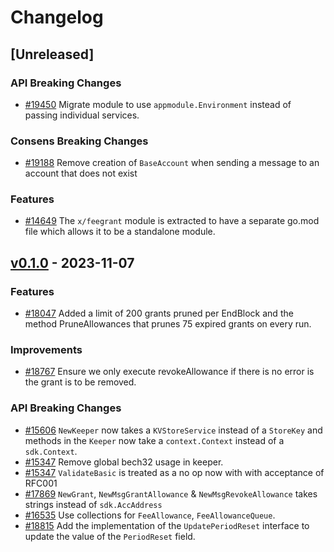 <!--
Guiding Principles:
Changelogs are for humans, not machines.
There should be an entry for every single version.
The same types of changes should be grouped.
Versions and sections should be linkable.
The latest version comes first.
The release date of each version is displayed.
Mention whether you follow Semantic Versioning.
Usage:
Change log entries are to be added to the Unreleased section under the
appropriate stanza (see below). Each entry should ideally include a tag and
the Github issue reference in the following format:
* (<tag>) [#<issue-number>] Changelog message.
Types of changes (Stanzas):
"Features" for new features.
"Improvements" for changes in existing functionality.
"Deprecated" for soon-to-be removed features.
"Bug Fixes" for any bug fixes.
"API Breaking" for breaking exported APIs used by developers building on SDK.
Ref: https://keepachangelog.com/en/1.0.0/
-->

# Changelog

## [Unreleased]

### API Breaking Changes

* [#19450](https://github.com/cosmos/cosmos-sdk/pull/19450) Migrate module to use `appmodule.Environment` instead of passing individual services.

### Consens Breaking Changes

* [#19188](https://github.com/cosmos/cosmos-sdk/pull/19188) Remove creation of `BaseAccount` when sending a message to an account that does not exist

### Features

* [#14649](https://github.com/cosmos/cosmos-sdk/pull/14649) The `x/feegrant` module is extracted to have a separate go.mod file which allows it to be a standalone module.

## [v0.1.0](https://github.com/cosmos/cosmos-sdk/releases/tag/x/feegrant/v0.1.0) - 2023-11-07

### Features

* [#18047](https://github.com/cosmos/cosmos-sdk/pull/18047) Added a limit of 200 grants pruned per EndBlock and the method PruneAllowances that prunes 75 expired grants on every run.

### Improvements

* [#18767](https://github.com/cosmos/cosmos-sdk/pull/18767) Ensure we only execute revokeAllowance if there is no error is the grant is to be removed.

### API Breaking Changes

* [#15606](https://github.com/cosmos/cosmos-sdk/pull/15606) `NewKeeper` now takes a `KVStoreService` instead of a `StoreKey` and methods in the `Keeper` now take a `context.Context` instead of a `sdk.Context`.
* [#15347](https://github.com/cosmos/cosmos-sdk/pull/15347) Remove global bech32 usage in keeper.
* [#15347](https://github.com/cosmos/cosmos-sdk/pull/15347) `ValidateBasic` is treated as a no op now with with acceptance of RFC001
* [#17869](https://github.com/cosmos/cosmos-sdk/pull/17869) `NewGrant`, `NewMsgGrantAllowance` & `NewMsgRevokeAllowance` takes strings instead of `sdk.AccAddress`
* [#16535](https://github.com/cosmos/cosmos-sdk/pull/16535) Use collections for `FeeAllowance`, `FeeAllowanceQueue`.
* [#18815](https://github.com/cosmos/cosmos-sdk/pull/18815) Add the implementation of the `UpdatePeriodReset` interface to update the value of the `PeriodReset` field.
